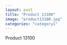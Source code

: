 ```yaml
---
layout: post
title: "Product 13100"
image: "product13100.jpg"
categories: "category1"
---
```

Product 13100
